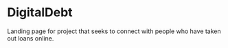 # DigitalDebt
Landing page for project that seeks to connect with people who have taken out loans online. 
